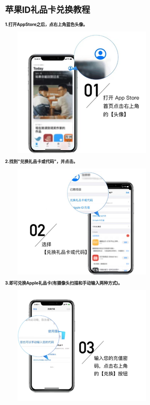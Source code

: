# 苹果ID礼品卡兑换教程

**1.打开AppStore之后，点右上角蓝色头像。**&#x20;



<figure><img src="../../.gitbook/assets/6f5e99cb064fe226297affdd7b2fa898.jpg" alt=""><figcaption></figcaption></figure>

**2.找到"兑换礼品卡或代码"，并点击。**&#x20;



<figure><img src="../../.gitbook/assets/c24587839057f0195961cbcde4555e2e.jpg" alt=""><figcaption></figcaption></figure>

**3.即可兑换Apple礼品卡(有摄像头扫描和手动输入两种方式)。**



<figure><img src="../../.gitbook/assets/c334df02e6fa73fd42b066ce0797e122.png" alt=""><figcaption></figcaption></figure>
